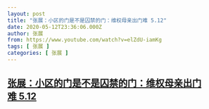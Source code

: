 ```yaml
---
layout: post
title: "张展：小区的门是不是囚禁的门：维权母亲出门难 5.12"
date: 2020-05-12T23:36:06.000Z
author: 张展
from: https://www.youtube.com/watch?v=elZdU-iamKg
tags: [ 张展 ]
categories: [ 张展 ]
---
```

<!--1589326566000-->
[张展：小区的门是不是囚禁的门：维权母亲出门难 5.12](https://www.youtube.com/watch?v=elZdU-iamKg)
------

<div>

</div>

